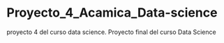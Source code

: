 # Proyecto_4_Acamica_Data-science
proyecto 4 del curso data science. 
Proyecto final del curso Data Science
